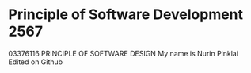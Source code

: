 # Principle of Software Development 2567
03376116 PRINCIPLE OF SOFTWARE DESIGN
My name is Nurin Pinklai 
Edited on Github
